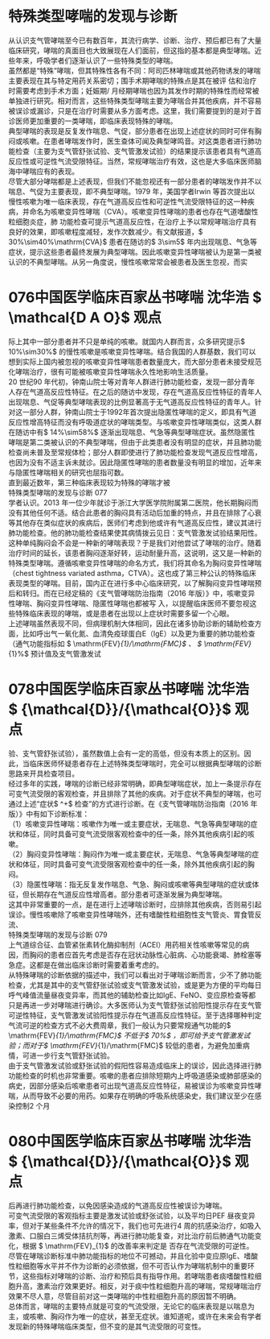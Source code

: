 # 特殊类型哮喘的发现与诊断  
从认识支气管哮喘至今已有数百年，其流行病学、诊断、治疗、预后都已有了大量临床研究，哮喘的真面目也大致展现在人们面前，但这指的基本都是典型哮喘。近些年来，呼吸学者们逐渐认识了一些特殊类型的哮喘。  
虽然都是“特殊”哮喘，但其特殊性各有不同：阿司匹林哮喘或其他药物诱发的哮喘主要表现在其与特定用药关系密切；围手术期哮喘的特殊点是其在被评 估和治疗时需要考虑到手术方面；妊娠期/ 月经期哮喘也因为其发作时期的特殊性而经常被单独进行研究。相对而言，这些特殊类型哮喘主要为哮喘合并其他疾病，并不容易被误诊或漏诊，只是在治疗时需要从多方面考虑。这里，我们需要提到的是对于首诊医师更加重要的一类哮喘，即临床表现特殊的哮喘。  
典型哮喘的表现是反复发作喘息、气促，部分患者在出现上述症状的同时可伴有胸闷或咳嗽。在患者哮喘发作时，医生查体可闻及典型哮鸣音。对这类患者进行肺功能检查（主要为支气管舒张试验、支气管激发试验）的结果提示该患者具有气道高反应性或可逆性气流受限特征。当然，常规哮喘治疗有效，这也是大多临床医师脑海中哮喘应有的表现。  
尽管大部分哮喘都是上述表现，但我们不能忽视还有一部分患者的哮喘发作并不以喘息、气促为主要表现，即不典型哮喘。1979 年，美国学者Irwin 等首次提出以慢性咳嗽为唯一临床表现，存在气道高反应性和可逆性气流受限特征的这一种疾病，并命名为咳嗽变异性哮喘（CVA）。咳嗽变异性哮喘的患者也存在气道嗜酸性粒细胞炎症，肺 功能检查可提示气道高反应性，在治疗上予以常规哮喘治疗具有良好的效果，即咳嗽程度减轻，发作次数减少。有文献报道，$ 30\%\sim40\%\mathrm{CVA}$     患者在随访的$ 3\sim5$  年内出现喘息、气急等症状，提示这些患者最终发展为典型哮喘。因此咳嗽变异性哮喘被认为是第一类被认识的不典型哮喘。从另一角度说，慢性咳嗽常常会被患者及医生忽视，而实  
# 076中国医学临床百家丛书哮喘  沈华浩  $ \mathcal{D A O}$    观点  
际上其中一部分患者并不只是单纯的咳嗽。就国内人群而言，众多研究提示$ 10\%\sim30\%$  的慢性咳嗽是咳嗽变异性哮喘。结合我国的人群基数，我们可以想到实际上国内被忽视的咳嗽变异性哮喘患者数量庞大，而大部分患者未接受规范化哮喘治疗，很有可能被咳嗽变异性哮喘永久性地影响生活质量。  
20 世纪90 年代初，钟南山院士等对青年人群进行肺功能检查，发现一部分青年人存在气道高反应性特征。在之后的随访中发现，存在气道高反应性特征的青年人出现喘息、气促等典型哮喘表现的比例显著高于无气道高反应性特征的青年人。针对这一部分人群，钟南山院士于1992年首次提出隐匿性哮喘的定义，即具有气道反应性增高特征而没有呼吸道症状的哮喘类型。与咳嗽变异性哮喘类似，这类人群在随访中有$ 14\%\sim58\%$  逐渐出现喘息、气急等典型哮喘症状。虽然隐匿性哮喘是第二类被认识的不典型哮喘，但由于此类患者没有明显的症状，并且肺功能检查尚未普及至常规体检；部分人群即使进行了肺功能检查发现气道反应性增高，也因为没有不适主诉未就诊。因此隐匿性哮喘的患者数量没有明显的增加，近年来与隐匿性哮喘相关的研究也屈指可数。  
直到最近数年，第三种临床表现较为特殊的哮喘才被  
特殊类型哮喘的发现与诊断 077  
学者认识。2013 年一位少年就诊于浙江大学医学院附属第二医院，他长期胸闷而没有其他任何不适。结合此患者的胸闷具有活动后加重的特点，并且在排除了心衰等其他存在类似症状的疾病后，医师们考虑到他或许有气道高反应性，建议其进行肺功能检查。他的肺功能检查结果使其病情拨云见日：支气管激发试验结果阳性。这种单纯胸闷会不会是一种新的哮喘表现？于是我们对他尝试了哮喘的治疗。随着治疗时间的延长，该患者胸闷逐渐好转，运动耐量升高，这说明，这又是一种新的特殊类型哮喘。遵循咳嗽变异性哮喘的命名方式，我们将其命名为胸闷变异性哮喘（chest tightness variated asthma，CTVA）。这也成了第三种公认的特殊临床表现类型的哮喘。目前，国内正在进行多中心临床研究，以了解胸闷变异性哮喘预后和转归。而在已经定稿的《支气管哮喘防治指南（2016 年版）》中，咳嗽变异性哮喘、胸闷变异性哮喘、隐匿性哮喘也都被写 入，以提醒临床医师不要忽视这些特殊临床表现的哮喘，或是患者在出现以上症状时需要多留一个心眼。  
上述哮喘虽然表现不同，但病理机制大体相同，因此在诸多协助诊断的辅助检查方面，比如呼出气一氧化氮、血清免疫球蛋白E（IgE）以及更为重要的肺功能检查（通气功能指标如 $ \mathrm{FEV}_{1}/\mathrm{FMC}$     、 $ \mathrm{FEV}_{1}\%$   预计值及支气管激发试  
# 078中国医学临床百家丛书哮喘  沈华浩  $ {\mathcal{D}}/{\mathcal{O}}$    观点  
验、支气管舒张试验），虽然数值上会有一定的高低，但没有本质上的区别。因此，当临床医师怀疑患者存在上述特殊类型哮喘时，完全可以根据典型哮喘的诊断思路来开具检查项目。  
经过多年的实践，哮喘的诊断已经非常明确，即典型哮喘症状，加上一条提示存在可变气流受限的客观检查，并且排除了其他的疾病。对于症状不典型的哮喘，也可通过上述“症状$ ^+$  检查”的方式进行诊断。在《支气管哮喘防治指南（2016 年版）》中有如下诊断标准：  
（1）咳嗽变异性哮喘：咳嗽作为唯一或主要症状，无喘息、气急等典型哮喘的症状和体征，同时具备可变气流受限客观检查中的任一条，除外其他疾病引起的咳嗽。  
（2）胸闷变异性哮喘：胸闷作为唯一或主要症状，无喘息、气急等典型哮喘的症状和体征，同时具备可变气流受限客观检查中的任一条，除外其他疾病引起的胸闷。  
（3）隐匿性哮喘：指无反复发作喘息、气急、胸闷或咳嗽等典型哮喘的症状或体征，但长期存在气道反应性增高者。部分患者可逐渐发展为典型哮喘。  
这其中非常重要的一点，是在进行上述哮喘诊断时，应排除其他疾病，否则易引起误诊。慢性咳嗽除了咳嗽变异性哮喘外，还有嗜酸性粒细胞性支气管炎、胃食管反流、  
特殊类型哮喘的发现与诊断 079  
上气道综合征、血管紧张素转化酶抑制剂（ACEI）用药相关性咳嗽等常见的病因，而胸闷的患者应首先考虑是否存在冠状动脉性心脏病、心功能衰竭、肺栓塞等急症。这都是在做出临床诊断时需要着重考虑的。  
从特殊哮喘的诊断依据的描述中，我们可以看出对于哮喘诊断而言，少不了肺功能检查，尤其是其中的支气管舒张试验或支气管激发试验，或是更为方便的平均每日呼气峰值流量昼夜变异率，而其他的辅助检查比如IgE、FeNO、变应原检查等都只是再进一步对哮喘进行确诊。大多医师认为支气管舒张试验阳性提示存在支气管可逆性特征，支气管激发试验阳性提示存在气道高反应性特征。至于选择哪种判定气流可逆的检查方式不必大费周章，我们一般认为只要常规通气功能的$ \mathrm{FEV}_{1}/\mathrm{FMC}$     不低于$ 70\%$ ，即可给予支气管激发试验；而对于$ \mathrm{FEV}_{1}/\mathrm{FMC}$    较低的患者，为避免加重病情，可进一步行支气管舒张试验。  
由于支气管激发试验或舒张试验的假阳性容易造成临床上的误诊，因此选择进行肺功能检查的时机也非常重要。咳嗽的患者应排除短期内上呼吸道感染或肺部感染的病史，因部分感染后咳嗽患者可出现气道高反应性特征，易被误诊为咳嗽变异性哮喘，从而导致不必要的用药。如果存在明确的呼吸系统感染史，我们建议至少在感染控制2 个月  
# 080中国医学临床百家丛书哮喘  沈华浩  $ {\mathcal{D}}/{\mathcal{O}}$    观点  
后再进行肺功能检查，以免因感染造成的气道高反应性被误诊为哮喘。  
可变气流受限的客观指标主要是激发试验或舒张试验，以及平均日PEF 昼夜变异率，但对于某些条件不允许的情况下，我们也可先进行4 周的抗感染治疗，如吸入激素、口服白三烯受体拮抗剂等，再进行肺功能复查，对比治疗前后肺通气功能变化，根据 $ \mathrm{FEV}_{1}$     的改善率来判定是 否存在气流受限的可逆性。  
尽管在哮喘诊断标准中肺功能指标的地位不可撼动，并且化验中变应原IgE、嗜酸性粒细胞等水平并不作为诊断的必须依据，但不可否认作为哮喘机制中的重要环节，这些指标对哮喘的诊断、治疗和预后具有指导作用。若哮喘患者痰嗜酸性粒细胞升高，激素治疗效果更好。相反，对于痰中性粒细胞升高的哮喘，常规哮喘治疗效果不尽人意，尽管目前对这一类哮喘的中性粒细胞升高的原因暂不明确。  
总体而言，哮喘的主要特点就是可变的气流受限，无论它的临床表现是以喘息为主，或咳嗽、胸闷作为唯一的症状，甚至无症状。谁知道呢，或许在未来会有学者发现新的特殊哮喘临床类型，但不变的是其气流受限的可变性。  
